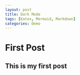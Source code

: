 ```yaml
---
layout: post
title: Dark Mode
tags: [Katex, Mermaid, Markdown]
categories: Demo
---
```


# First Post

## This is my first post